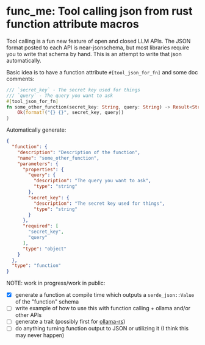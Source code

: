 # func\_me: Tool calling json from rust function attribute macros

Tool calling is a fun new feature of open and closed LLM APIs. 
The JSON format posted to each API is near-jsonschema, but most libraries require you to write that schema by hand.
This is an attempt to write that json automatically. 

Basic idea is to have a function attribute `#[tool_json_for_fn]` and some doc comments:

```rust
/// `secret_key` - The secret key used for things
/// `query` - The query you want to ask
#[tool_json_for_fn]
fn some_other_function(secret_key: String, query: String) -> Result<String, std::io::Error> {
    Ok(format!("{} {}", secret_key, query))
}
```

Automatically generate:

```json
{
  "function": {
    "description": "Description of the function",
    "name": "some_other_function",
    "parameters": {
      "properties": {
        "query": {
          "description": "The query you want to ask",
          "type": "string"
        },
        "secret_key": {
          "description": "The secret key used for things",
          "type": "string"
        }
      },
      "required": [
        "secret_key",
        "query"
      ],
      "type": "object"
    }
  },
  "type": "function"
}
```

NOTE: work in progress/work in public:

- [x] generate a function at compile time which outputs a `serde_json::Value` of the "function" schema
- [ ] write example of how to use this with function calling + ollama and/or other APIs
- [ ] generate a trait (possibly first for [ollama-rs](https://github.com/pepperoni21/ollama-rs))
- [ ] do anything turning function output to JSON or utilizing it (I think this may never happen)
